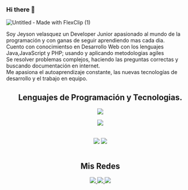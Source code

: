 ### Hi there 👋

![Untitled ‑ Made with FlexClip (1)](https://github.com/jeysonvelas/jeysonvelas/assets/92001210/fc2896b0-49a3-4437-bfa7-f2779a575866)


Soy Jeyson velasquez un Developer Junior apasionado al mundo de la programación y con ganas de seguir aprendiendo mas cada dia.<br>
Cuento con conocimientso en Desarrollo Web con los lenguajes Java,JavaScript y PHP; usando y aplicando metodologias agiles <Br>
Se resolver problemas complejos, haciendo las preguntas correctas y buscando documentación en internet.<Br>
Me apasiona el autoaprendizaje constante, las nuevas tecnologías de desarrollo y el trabajo en equipo.

<h2 align="center"> Lenguajes de Programación y Tecnologias. </h2> 
<!--tech stack icons-->
<p align="center">
  <a href="">
    <img src="https://skillicons.dev/icons?i=java,js,spring,html,css,bootstrap,mysql,postgres&perline=14" />
  </a>
</p>
<p align="center">
  <a href="">
    <img src="https://skillicons.dev/icons?i=idea,vscode,docker,postman,git,github,powershell&perline=14" />
  </a>
</p>




<br>

<div align="center"><img src="https://github-readme-stats.vercel.app/api?username=jeysonvelas&show_icons=true&count_private=true&hide_border=true&rank_icon=github&theme=gruvbox" align="center" /> 
  <source align="center"
    srcset="https://github-readme-stats.vercel.app/api/top-langs/?username=jeysonvelas&layout=compact&langs_count=8&theme=radical"
    media="(prefers-color-scheme: dark)" />
  <source align="center"
    srcset="https://github-readme-stats.vercel.app/api/top-langs/?username=jeysonvelas&layout=compact&langs_count=8&theme=default"
    media="(prefers-color-scheme: light), (prefers-color-scheme: no-preference)" />
  <img src="https://github-readme-stats.vercel.app/api/top-langs/?username=jeysonvelas&layout=compact&langs_count=8&theme=gruvbox" align="center"/>
</div> 

<br>

<h2 align="center">Mis Redes</h2>



<p align="center">
  <a href="https://www.linkedin.com/in/jeysonvelasquez/">
    <img src="https://skillicons.dev/icons?i=linkedin&perline=14" />
  </a>
 
  <a href="https://www.instagram.com/jeysonvelasquezvasquez/">
    <img src="https://skillicons.dev/icons?i=instagram&perline=14" />
  </a>
    
  <a href="mailto:jeysonvelasquez.v@gmail.com" target="_blank">
    <img src="https://skillicons.dev/icons?i=gmail&perline=14" />
  </a>
</p>

